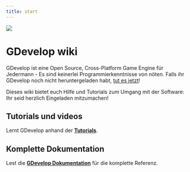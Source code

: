 ```yaml
---
title: start
---
```


![](/logocompleteeffecttranparent400x100.png)

# GDevelop wiki

GDevelop ist eine Open Source, Cross-Platform Game Engine für Jedermann - Es sind keinerlei Programmierkenntnisse von nöten. Falls ihr GDevelop noch nicht heruntergeladen habt, [tut es jetzt](https://gdevelop.io/download)!

Dieses wiki bietet euch Hilfe und Tutorials zum Umgang mit der Software: Ihr seid herzlich Eingeladen mitzumachen!

## Tutorials und videos

Lernt GDevelop anhand der **[Tutorials](/de/gdevelop/tutorials)**.

## Komplette Dokumentation

Lest die **[GDevelop Dokumentation](/gdevelop/wiki)** für die komplette Referenz.
